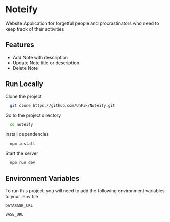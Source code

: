 
# Noteify

Website Application for forgetful people and procrastinators who need to keep track of their activities


## Features

- Add Note with description
- Update Note title or description 
- Delete Note


## Run Locally

Clone the project

```bash
  git clone https://github.com/UnFik/Noteify.git
```

Go to the project directory

```bash
  cd noteify
```

Install dependencies

```bash
  npm install
```

Start the server

```bash
  npm run dev
```


## Environment Variables

To run this project, you will need to add the following environment variables to your .env file

`DATABASE_URL`

`BASE_URL`

